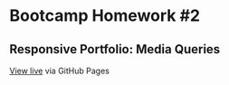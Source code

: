 # Bootcamp Homework #2
## Responsive Portfolio: Media Queries

[View live](https://bigreader.github.io/bootcamp-responsive-portfolio/) via GitHub Pages